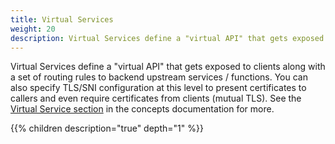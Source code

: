 ```yaml
---
title: Virtual Services
weight: 20
description: Virtual Services define a "virtual API" that gets exposed to clients along with a set of routing rules to backend upstream services / functions.
---
```


Virtual Services define a "virtual API" that gets exposed to clients along with a set of routing rules to backend upstream services / functions. You can also specify TLS/SNI configuration at this level to present certificates to callers and even require certificates from clients (mutual TLS). See the [Virtual Service section](../../introduction/concepts#virtual-services) in the concepts documentation for more.

{{% children description="true" depth="1" %}}